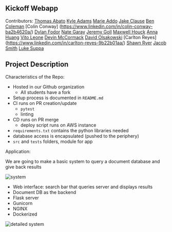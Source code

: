 ## Kickoff Webapp

Contributors: 
    [Thomas Abato](https://www.linkedin.com/in/thomasabato/)
    [Kyle Adams](https://www.linkedin.com/in/kyleadams12/)
    [Marie Addo](https://www.linkedin.com/in/marie-stella-0779a417b/)
    [Jake Clause](https://www.linkedin.com/in/jake-clause-56396a252/)
    [Ben Coleman](https://www.linkedin.com/in/moraviancoleman/)
    [Colin Conway] (https://www.linkedin.com/in/colin-conway-ba2b4620a/)
    [Dylan Fodor](https://www.linkedin.com/in/dylan-fodor/)
    [Nate Garay](https://www.linkedin.com/in/nathan-garay-642709252/)
    [Jeremy Goll](https://www.linkedin.com/in/jeremy-goll-85b699253/)
    [Maxwell Houck](www.linkedin.com/in/maxwell-houck-90750a239/)
    [Anna Huang](https://www.linkedin.com/in/anna-huang-73b9b4252/)
    [Vito Leone](https://www.linkedin.com/in/vito-leone/)
    [Devin McCormack](https://www.linkedin.com/in/devin-mccormack-6a8214226/)
    [David Olsakowski](https://www.linkedin.com/in/david-olsakowski-096144257/)
    [Carlton Reyes] (https://www.linkedin.com/in/carlton-reyes-9b22b01aa/)
    [Shawn Ryer](https://www.linkedin.com/in/shawn-ryer-914354227/)
    [Jacob Smith](https://www.linkedin.com/in/jacob-smith-a12842205/)
    [Luke Suppa](https://www.linkedin.com/in/luke-suppa-593b0b254/) 


## Project Description

Characteristics of the Repo:

* Hosted in our Github organization
   * All students have a fork
* Setup process is documented in `README.md`
* CI runs on PR creation/update
  * `pytest`
  * linting
* CD runs on PR merge
  * deploy script runs on AWS instance
* `requirements.txt` contains the python libraries needed
* database access is encapsulated (pushed to the periphery)
* `src` and `tests` folders, module for app

Application:

We are going to make a basic system to query a document database
and give back results

![system](https://i.ibb.co/ccmj6YK/52c0e1d0a08f.png)  

* Web interface: search bar that queries server and displays results
* Document DB as the backend
* Flask server
* Gunicorn
* NGINX
* Dockerized

![detailed system](https://i.ibb.co/X5svbqF/28e27cd1280e.png)

